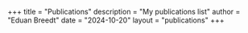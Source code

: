+++
title = "Publications"
description = "My publications list"
author = "Eduan Breedt"
date = "2024-10-20"
layout = "publications"
+++

<!-- 
### Watch
[Link 1](https://eduanbreedt.com/blog/neoliberalism-and-physiotherapy/) 

### Listen
[Link 2](https://eduanbreedt.com/blog/neoliberalism-and-physiotherapy/) 

### Read
[Link 3](https://eduanbreedt.com/blog/neoliberalism-and-physiotherapy/)
-->
